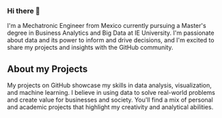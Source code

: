 ### Hi there 👋

I'm a Mechatronic Engineer from Mexico currently pursuing a Master's degree in Business Analytics and Big Data at IE University. I'm passionate about data and its power to inform and drive decisions, and I'm excited to share my projects and insights with the GitHub community.

## About my Projects
My projects on GitHub showcase my skills in data analysis, visualization, and machine learning. I believe in using data to solve real-world problems and create value for businesses and society. You'll find a mix of personal and academic projects that highlight my creativity and analytical abilities.

<!--
**guswelsh/guswelsh** is a ✨ _special_ ✨ repository because its `README.md` (this file) appears on your GitHub profile.

Here are some ideas to get you started:

- 🔭 I’m currently working on ...
- 🌱 I’m currently learning ...
- 👯 I’m looking to collaborate on ...
- 🤔 I’m looking for help with ...
- 💬 Ask me about ...
- 📫 How to reach me: ...
- 😄 Pronouns: ...
- ⚡ Fun fact: ...
-->
